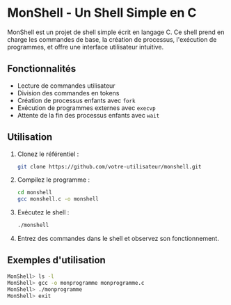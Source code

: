 # MonShell - Un Shell Simple en C

MonShell est un projet de shell simple écrit en langage C. Ce shell prend en charge les commandes de base, la création de processus, l'exécution de programmes, et offre une interface utilisateur intuitive.

## Fonctionnalités

- Lecture de commandes utilisateur
- Division des commandes en tokens
- Création de processus enfants avec `fork`
- Exécution de programmes externes avec `execvp`
- Attente de la fin des processus enfants avec `wait`

## Utilisation

1. Clonez le référentiel :

    ```bash
    git clone https://github.com/votre-utilisateur/monshell.git
    ```

2. Compilez le programme :

    ```bash
    cd monshell
    gcc monshell.c -o monshell
    ```

3. Exécutez le shell :

    ```bash
    ./monshell
    ```

4. Entrez des commandes dans le shell et observez son fonctionnement.

## Exemples d'utilisation

```bash
MonShell> ls -l
MonShell> gcc -o monprogramme monprogramme.c
MonShell> ./monprogramme
MonShell> exit
